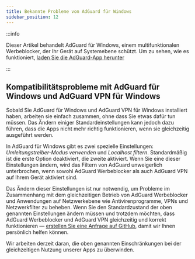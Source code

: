 ```yaml
---
title: Bekannte Probleme von AdGuard für Windows
sidebar_position: 12
---
```


:::info

Dieser Artikel behandelt AdGuard für Windows, einem multifunktionalen Werbeblocker, der Ihr Gerät auf Systemebene schützt. Um zu sehen, wie es funktioniert, [laden Sie die AdGuard-App herunter](https://agrd.io/download-kb-adblock)

:::

## Kompatibilitätsprobleme mit AdGuard für Windows und AdGuard VPN für Windows

Sobald Sie AdGuard für Windows und AdGuard VPN für Windows installiert haben, arbeiten sie einfach zusammen, ohne dass Sie etwas dafür tun müssen. Das Ändern einiger Standardeinstellungen kann jedoch dazu führen, dass die Apps nicht mehr richtig funktionieren, wenn sie gleichzeitig ausgeführt werden.

In AdGuard für Windows gibt es zwei spezielle Einstellungen: *Umleitungstreiber-Modus verwenden* und *Localhost filtern*. Standardmäßig ist die erste Option deaktiviert, die zweite aktiviert. Wenn Sie eine dieser Einstellungen ändern, wird das Filtern von AdGuard unweigerlich unterbrochen, wenn sowohl AdGuard Werbeblocker als auch AdGuard VPN auf Ihrem Gerät aktiviert sind.

Das Ändern dieser Einstellungen ist nur notwendig, um Probleme im Zusammenhang mit dem gleichzeitigen Betrieb von AdGuard Werbeblocker und Anwendungen auf Netzwerkebene wie Antivirenprogramme, VPNs und Netzwerkfilter zu beheben. Wenn Sie den Standardzustand der oben genannten Einstellungen ändern müssen und trotzdem möchten, dass AdGuard Werbeblocker und AdGuard VPN gleichzeitig und korrekt funktionieren — [erstellen Sie eine Anfrage auf GitHub](https://github.com/AdguardTeam/AdguardForWindows/issues/new/choose), damit wir Ihnen persönlich helfen können.

Wir arbeiten derzeit daran, die oben genannten Einschränkungen bei der gleichzeitigen Nutzung unserer Apps zu überwinden.

